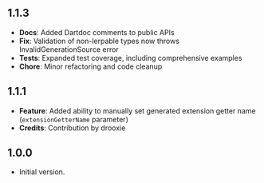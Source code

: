 ## 1.1.3

- **Docs**: Added Dartdoc comments to public APIs
- **Fix**: Validation of non-lerpable types now throws InvalidGenerationSource error
- **Tests**: Expanded test coverage, including comprehensive examples
- **Chore**: Minor refactoring and code cleanup

## 1.1.1

- **Feature**: Added ability to manually set generated extension getter name (`extensionGetterName` parameter)
- **Credits**: Contribution by drooxie

## 1.0.0

- Initial version.
